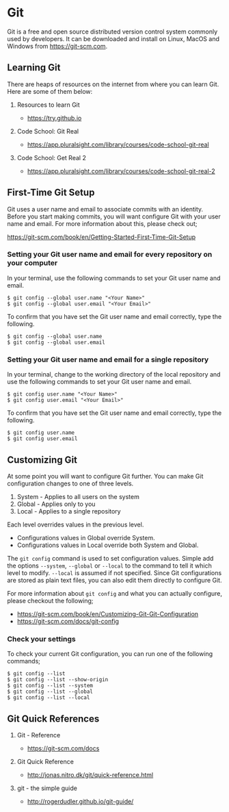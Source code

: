 # Git #

Git is a free and open source distributed version control system commonly used by developers. It can be downloaded and install on Linux, MacOS and Windows from https://git-scm.com.

## Learning Git ##

There are heaps of resources on the internet from where you can learn Git. Here are some of them below:

1. Resources to learn Git
    - https://try.github.io

2. Code School: Git Real
    - https://app.pluralsight.com/library/courses/code-school-git-real

3. Code School: Get Real 2
    - https://app.pluralsight.com/library/courses/code-school-git-real-2

## First-Time Git Setup ##

Git uses a user name and email to associate commits with an identity. Before you start making commits, you will want configure Git with your user name and email. For more information about this, please check out;

https://git-scm.com/book/en/Getting-Started-First-Time-Git-Setup

### Setting your Git user name and email for every repository on your computer ###

In your terminal, use the following commands to set your Git user name and email.

    $ git config --global user.name "<Your Name>"
    $ git config --global user.email "<Your Email>"

To confirm that you have set the Git user name and email correctly, type the following.

    $ git config --global user.name
    $ git config --global user.email

### Setting your Git user name and email for a single repository ###

In your terminal, change to the working directory of the local repository and use the following commands to set your Git user name and email.

    $ git config user.name "<Your Name>"
    $ git config user.email "<Your Email>"

To confirm that you have set the Git user name and email correctly, type the following.

    $ git config user.name
    $ git config user.email

## Customizing Git ##

At some point you will want to configure Git further. You can make Git configuration changes to one of three levels.

1. System - Applies to all users on the system
2. Global - Applies only to you
3. Local - Applies to a single repository

Each level overrides values in the previous level.

- Configurations values in Global override System.
- Configurations values in Local override both System and Global.

The `git config` command is used to set configuration values. Simple add the options `--system`, `--global` or `--local` to the command to tell it which level to modify. `--local` is assumed if not specified. Since Git configurations are stored as plain text files, you can also edit them directly to configure Git.

For more information about `git config` and what you can actually configure, please checkout the following;

- https://git-scm.com/book/en/Customizing-Git-Git-Configuration
- https://git-scm.com/docs/git-config

### Check your settings ###

To check your current Git configuration, you can run one of the following commands;

    $ git config --list
    $ git config --list --show-origin
    $ git config --list --system
    $ git config --list --global
    $ git config --list --local

## Git Quick References ##

1. Git - Reference
    - https://git-scm.com/docs

2. Git Quick Reference
    - http://jonas.nitro.dk/git/quick-reference.html

3. git - the simple guide
    - http://rogerdudler.github.io/git-guide/
